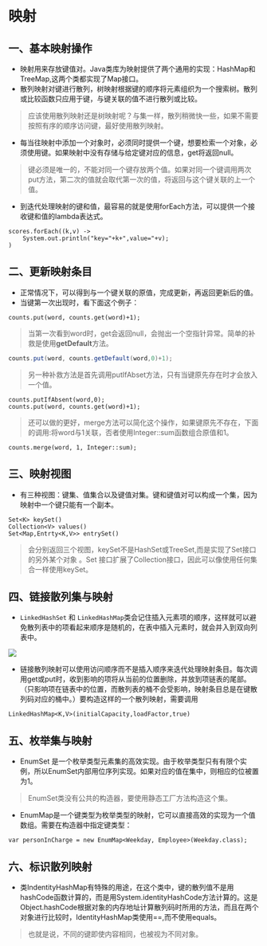 # 映射 

## 一、基本映射操作

- 映射用来存放键值对。Java类库为映射提供了两个通用的实现：HashMap和TreeMap,这两个类都实现了Map接口。
- 散列映射对键进行散列，树映射根据键的顺序将元素组织为一个搜索树。散列或比较函数只应用于键，与键关联的值不进行散列或比较。

> 应该使用散列映射还是树映射呢？与集一样，散列稍微快一些，如果不需要按照有序的顺序访问键，最好使用散列映射。

- 每当往映射中添加一个对象时，必须同时提供一个键，想要检索一个对象，必须使用键。如果映射中没有存储与给定键对应的信息，get将返回null。

> 键必须是唯一的，不能对同一个键存放两个值。如果对同一个键调用两次put方法，第二次的值就会取代第一次的值，将返回与这个键关联的上一个值。

- 到迭代处理映射的键和值，最容易的就是使用forEach方法，可以提供一个接收键和值的lambda表达式。

```
scores.forEach((k,v) -> 
	System.out.println("key="+k+",value="+v);
)
```



## 二、更新映射条目

- 正常情况下，可以得到与一个键关联的原值，完成更新，再返回更新后的值。
- 当键第一次出现时，看下面这个例子：

```
counts.put(word, counts.get(word)+1);
```

> 当第一次看到word时，get会返回null，会抛出一个空指针异常。简单的补救是使用**getDefault**方法。

```java
counts.put(word, counts.getDefault(word,0)+1);
```

> 另一种补救方法是首先调用putIfAbset方法，只有当键原先存在时才会放入一个值。

```
counts.putIfAbsent(word,0);
counts.put(word, counts.get(word)+1);
```

> 还可以做的更好，merge方法可以简化这个操作，如果键原先不存在，下面的调用:将word与1关联，否者使用Integer::sum函数组合原值和1。

```
counts.merge(word, 1, Integer::sum);
```



## 三、映射视图

- 有三种视图：键集、值集合以及键值对集。键和键值对可以构成一个集，因为映射中一个键只能有一个副本。

```
Set<K> keySet()
Collection<V> values()
Set<Map,Entrty<K,V>> entrySet()
```

> 会分别返回三个视图，keySet不是HashSet或TreeSet,而是实现了Set接口的另外某个对象  。Set 接口扩展了Collection接口，因此可以像使用任何集合一样使用keySet。



## 四、链接散列集与映射

- `LinkedHashSet` 和 `LinkedHashMap`类会记住插入元素项的顺序，这样就可以避免散列表中的项看起来顺序是随机的，在表中插入元素时，就会并入到双向列表中。

![](D:\java笔记\Java脑图\连接散列表.png)

- 链接散列映射可以使用访问顺序而不是插入顺序来迭代处理映射条目。每次调用get或put时，收到影响的项将从当前的位置删除，并放到项链表的尾部。（只影响项在链表中的位置，而散列表的桶不会受影响，映射条目总是在键散列码对应的桶中。）要构造这样的一个散列映射，需要调用

```
LinkedHashMap<K,V>(initialCapacity,loadFactor,true)
```



## 五、枚举集与映射

- EnumSet 是一个枚举类型元素集的高效实现。由于枚举类型只有有限个实例，所以EnumSet内部用位序列实现。如果对应的值在集中，则相应的位被置为1。

> EnumSet类没有公共的构造器，要使用静态工厂方法构造这个集。

- EnumMap是一个键类型为枚举类型的映射，它可以直接高效的实现为一个值数组。需要在构造器中指定键类型：

```
var personInCharge = new EnumMap<Weekday, Employee>(Weekday.class);
```



## 六、标识散列映射

- 类IndentityHashMap有特殊的用途，在这个类中，键的散列值不是用hashCode函数计算的，而是用System.identityHashCode方法计算的。这是Object.hashCode根据对象的内存地址计算散列码时所用的方法，而且在两个对象进行比较时，IdentityHashMap类使用==,而不使用equals。

> 也就是说，不同的键即使内容相同，也被视为不同对象。
